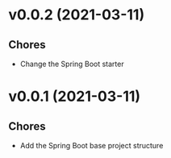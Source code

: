 # v0.0.2 (2021-03-11)
## Chores
- Change the Spring Boot starter

# v0.0.1 (2021-03-11)
## Chores
- Add the Spring Boot base project structure